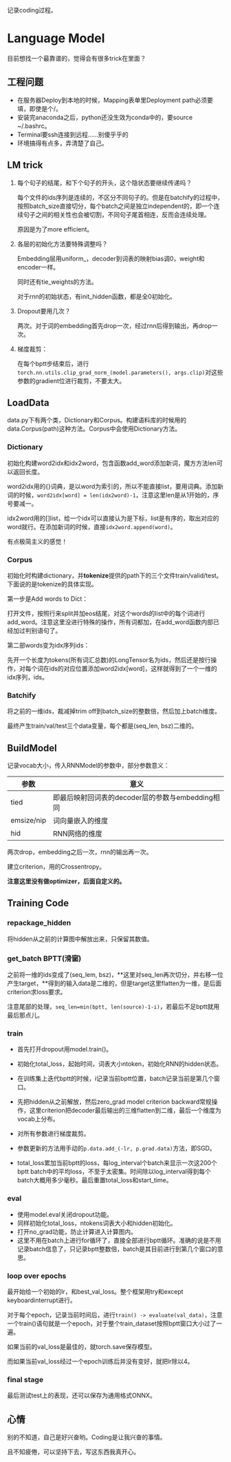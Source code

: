 记录coding过程。

# Language Model

目前想找一个最靠谱的，觉得会有很多trick在里面？

## 工程问题

- 在服务器Deploy到本地的时候，Mapping表单里Deployment path必须要填，即使是个/。
- 安装完anaconda之后，python还没生效为conda中的，要source ~/.bashrc。
- Terminal要ssh连接到远程……别傻乎乎的
- 环境搞得有点多，弄清楚了自己。

## LM trick

1. 每个句子的结尾，和下个句子的开头，这个隐状态要继续传递吗？

   每个文件的ids序列是连续的，不区分不同句子的。但是在batchify的过程中，按照batch_size直接切分，每个batch之间是独立independent的，即一个连续句子之间的相关性也会被切割，不同句子尾首相连，反而会连续处理。

   原因是为了more efficient。

2. 各层的初始化方法要特殊调整吗？

   Embedding层用uniform_，decoder到词表的映射bias调0，weight和encoder一样。

   同时还有tie_weights的方法。

   对于rnn的初始状态，有init_hidden函数，都是全0初始化。

3. Dropout要用几次？

   两次。对于词的embedding首先drop一次，经过rnn后得到输出，再drop一次。

4. 梯度裁剪：

   在每个bptt步结束后，进行`torch.nn.utils.clip_grad_norm_(model.parameters(), args.clip)`对这些参数的gradient位进行裁剪，不要太大。

## LoadData

data.py下有两个类，Dictionary和Corpus。构建语料库的时候用的data.Corpus(path)这种方法。Corpus中会使用Dictionary方法。

### Dictionary

初始化构建word2idx和idx2word，包含函数add_word添加新词，魔方方法len可以返回长度。

word2idx用的{}词典，是以word为索引的，所以不能直接list，要用词典。添加新词的时候，`word2idx[word] = len(idx2word)-1`，注意这里len是从1开始的，序号要减一。

idx2word用的[]list，给一个idx可以直接认为是下标，list是有序的，取出对应的word就行。在添加新词的时候，直接`idx2word.append(word)`。

有点极简主义的感觉！

### Corpus

初始化时构建dictionary，并**tokenize**提供的path下的三个文件train/valid/test。下面说的是tokenize的具体实现。

第一步是Add words to Dict：

打开文件，按照行来split并加eos结尾，对这个words的list中的每个词进行add_word。注意这里没进行特殊的操作，所有词都加，在add_word函数内部已经加过判别语句了。

第二部words变为idx序列ids：

先开一个长度为tokens(所有词汇总数)的LongTensor名为ids，然后还是按行操作，对每个词在ids的对应位置添加word2idx[word]，这样就得到了一个一维的idx序列，ids。

### Batchify

将之前的一维ids，裁减掉trim off到batch_size的整数倍，然后加上batch维度。

最终产生train/val/test三个data变量，每个都是(seq_len, bsz)二维的。

## BuildModel

记录vocab大小，传入RNNModel的参数中，部分参数意义：

| 参数       | 意义                                             |
| ---------- | ------------------------------------------------ |
| tied       | 即最后映射回词表的decoder层的参数与embedding相同 |
| emsize/nip | 词向量嵌入的维度                                 |
| hid        | RNN网络的维度                                    |

两次drop，embedding之后一次，rnn的输出再一次。

建立criterion，用的Crossentropy。

**注意这里没有做optimizer，后面自定义的。**

## Training Code

### repackage_hidden

将hidden从之前的计算图中解放出来，只保留其数值。

### get_batch BPTT(滑窗)

之前将一维的ids变成了(seq_lem, bsz)，**这里对seq_len再次切分，并右移一位产生target，**得到的输入data是二维的，但是target这里flatten为一维，是后面criterion求loss要求。

注意尾部的处理，`seq_len=min(bptt, len(source)-1-i)`，若最后不足bptt就用最后那点儿。

### train

- 首先打开dropout用model.train()。
- 初始化total_loss，起始时间，词表大小ntoken，初始化RNN的hidden状态。
- 在训练集上迭代bptt的时候，i记录当前bptt位置，batch记录当前是第几个窗口。
- 先把hidden从之前解放，然后zero_grad model criterion backward常规操作，这里criterion把decoder最后输出的三维flatten到二维，最后一个维度为vocab上分布。
- 对所有参数进行梯度裁剪。
- 参数更新的方法用手动的`p.data.add_(-lr, p.grad.data)`方法，即SGD。

- total_loss累加当前bptt的loss，每log_interval个batch来显示一次这200个bptt batch中的平均loss，不至于太密集。时间除以log_interval得到每个batch大概用多少毫秒。最后重置total_loss和start_time。

### eval

- 使用model.eval关闭dropout功能。
- 同样初始化total_loss，ntokens词表大小和hidden初始化。
- 打开no_grad功能，防止计算进入计算图内。
- 这里不用在batch上进行for循环了，直接全部进行bptt循环。准确的说是不用记录batch信息了，只记录bptt整数倍，batch是其目前进行到第几个窗口的意思。

### loop over epochs

最开始给一个初始的lr，和best_val_loss。整个框架用try和except keyboardinterrupt进行。

对于每个epoch，记录当前时间后，进行`train() -> evaluate(val_data)`，注意一个train()语句就是一个epoch，对于整个train_dataset按照bptt窗口大小过了一遍。

如果当前的val_loss是最佳的，就torch.save保存模型。

而如果当前val_loss经过一个epoch训练后并没有变好，就把lr除以4。

### final stage

最后测试test上的表现，还可以保存为通用格式ONNX。



## 心情

别的不知道，自己是好兴奋哟。Coding是让我兴奋的事情。

且不知疲倦，可以坚持下去，写这东西我真开心。